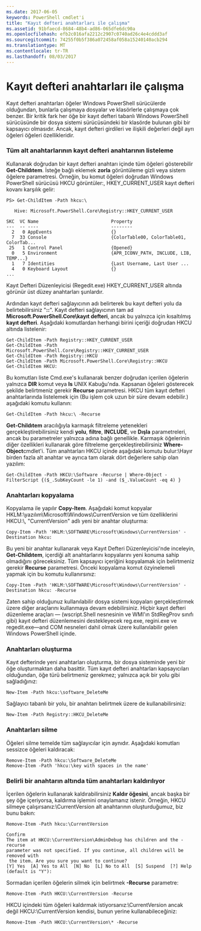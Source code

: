 ```yaml
---
ms.date: 2017-06-05
keywords: PowerShell cmdlet'i
title: "Kayıt defteri anahtarları ile çalışma"
ms.assetid: 91bfaecd-8684-48b4-ad86-065dfe6dc90a
ms.openlocfilehash: efb2c016afa2212c2907c0740ad26c4e4cddd3af
ms.sourcegitcommit: 74255f0b5f386a072458af058a15240140acb294
ms.translationtype: MT
ms.contentlocale: tr-TR
ms.lasthandoff: 08/03/2017
---
```

# <a name="working-with-registry-keys"></a>Kayıt defteri anahtarları ile çalışma
Kayıt defteri anahtarları öğeler Windows PowerShell sürücülerde olduğundan, bunlarla çalışmaya dosyalar ve klasörlerle çalışmaya çok benzer. Bir kritik fark her öğe bir kayıt defteri tabanlı Windows PowerShell sürücüsünde bir dosya sistemi sürücüsündeki bir klasörde bulunan gibi bir kapsayıcı olmasıdır. Ancak, kayıt defteri girdileri ve ilişkili değerleri değil ayrı öğeleri öğeleri özellikleridir.

### <a name="listing-all-subkeys-of-a-registry-key"></a>Tüm alt anahtarlarının kayıt defteri anahtarının listeleme
Kullanarak doğrudan bir kayıt defteri anahtarı içinde tüm öğeleri gösterebilir **Get-Childıtem**. İsteğe bağlı eklemek **zorla** görüntüleme gizli veya sistem öğelere parametresi. Örneğin, bu komut öğeleri doğrudan Windows PowerShell sürücüsü HKCU görüntüler:, HKEY_CURRENT_USER kayıt defteri kovanı karşılık gelir:

```
PS> Get-ChildItem -Path hkcu:\

   Hive: Microsoft.PowerShell.Core\Registry::HKEY_CURRENT_USER

SKC  VC Name                           Property
---  -- ----                           --------
  2   0 AppEvents                      {}
  7  33 Console                        {ColorTable00, ColorTable01, ColorTab...
 25   1 Control Panel                  {Opened}
  0   5 Environment                    {APR_ICONV_PATH, INCLUDE, LIB, TEMP...}
  1   7 Identities                     {Last Username, Last User ...
  4   0 Keyboard Layout                {}
...
```

Kayıt Defteri Düzenleyicisi (Regedit.exe) HKEY_CURRENT_USER altında görünür üst düzey anahtarları şunlardır.

Ardından kayıt defteri sağlayıcının adı belirterek bu kayıt defteri yolu da belirtebilirsiniz "**::**". Kayıt defteri sağlayıcının tam ad **Microsoft.PowerShell.Core\\kayıt defteri**, ancak bu yalnızca için kısaltılmış **kayıt defteri**. Aşağıdaki komutlardan herhangi birini içeriği doğrudan HKCU altında listelenir:

```
Get-ChildItem -Path Registry::HKEY_CURRENT_USER
Get-ChildItem -Path Microsoft.PowerShell.Core\Registry::HKEY_CURRENT_USER
Get-ChildItem -Path Registry::HKCU
Get-ChildItem -Path Microsoft.PowerShell.Core\Registry::HKCU
Get-ChildItem HKCU:
```

Bu komutları liste Cmd.exe's kullanarak benzer doğrudan içerilen öğelerin yalnızca **DIR** komut veya **ls** UNIX Kabuğu'nda. Kapsanan öğeleri gösterecek şekilde belirtmeniz gerekir **Recurse** parametresi. HKCU tüm kayıt defteri anahtarlarında listelemek için (Bu işlem çok uzun bir süre devam edebilir.) aşağıdaki komutu kullanın:

```
Get-ChildItem -Path hkcu:\ -Recurse
```

**Get-Childıtem** aracılığıyla karmaşık filtreleme yetenekleri gerçekleştirebilirsiniz kendi **yolu**, **filtre**, **INCLUDE**, ve **Dışla** parametreleri, ancak bu parametreler yalnızca adına bağlı genellikle. Karmaşık öğelerinin diğer özellikleri kullanarak göre filtreleme gerçekleştirebilirsiniz **Where-Object**cmdlet'i. Tüm anahtarları HKCU içinde aşağıdaki komutu bulur:\\Hayır birden fazla alt anahtar ve ayrıca tam olarak dört değerlere sahip olan yazılım:

```
Get-ChildItem -Path HKCU:\Software -Recurse | Where-Object -FilterScript {($_.SubKeyCount -le 1) -and ($_.ValueCount -eq 4) }
```

### <a name="copying-keys"></a>Anahtarları kopyalama
Kopyalama ile yapılır **Copy-Item**. Aşağıdaki komut kopyalar HKLM:\\yazılım\\Microsoft\\Windows\\CurrentVersion ve tüm özelliklerini HKCU:\\, "CurrentVersion" adlı yeni bir anahtar oluşturma:

```
Copy-Item -Path 'HKLM:\SOFTWARE\Microsoft\Windows\CurrentVersion' -Destination hkcu:
```

Bu yeni bir anahtar kullanarak veya Kayıt Defteri Düzenleyicisi'nde inceleyin, **Get-Childıtem**, içerdiği alt anahtarlarını kopyalarını yeni konuma sahip olmadığını göreceksiniz. Tüm kapsayıcı içeriğini kopyalamak için belirtmeniz gerekir **Recurse** parametresi. Önceki kopyalama komut özyinelemeli yapmak için bu komutu kullanırsınız:

```
Copy-Item -Path 'HKLM:\SOFTWARE\Microsoft\Windows\CurrentVersion' -Destination hkcu: -Recurse
```

Zaten sahip olduğunuz kullanılabilir dosya sistemi kopyaları gerçekleştirmek üzere diğer araçlarını kullanmaya devam edebilirsiniz. Hiçbir kayıt defteri düzenleme araçları — (wscript.Shell nesnesinin ve WMI'ın StdRegProv sınıfı gibi) kayıt defteri düzenlemesini destekleyecek reg.exe, regini.exe ve regedit.exe—and COM nesneleri dahil olmak üzere kullanılabilir gelen Windows PowerShell içinde.

### <a name="creating-keys"></a>Anahtarları oluşturma
Kayıt defterinde yeni anahtarları oluşturma, bir dosya sisteminde yeni bir öğe oluşturmaktan daha basittir. Tüm kayıt defteri anahtarları kapsayıcıları olduğundan, öğe türü belirtmeniz gerekmez; yalnızca açık bir yolu gibi sağladığınız:

```
New-Item -Path hkcu:\software_DeleteMe
```

Sağlayıcı tabanlı bir yolu, bir anahtarı belirtmek üzere de kullanabilirsiniz:

```
New-Item -Path Registry::HKCU_DeleteMe
```

### <a name="deleting-keys"></a>Anahtarları silme
Öğeleri silme temelde tüm sağlayıcılar için aynıdır. Aşağıdaki komutları sessizce öğeleri kaldıracak:

```
Remove-Item -Path hkcu:\Software_DeleteMe
Remove-Item -Path 'hkcu:\key with spaces in the name'
```

### <a name="removing-all-keys-under-a-specific-key"></a>Belirli bir anahtarın altında tüm anahtarları kaldırılıyor
İçerilen öğelerin kullanarak kaldırabilirsiniz **Kaldır öğesini**, ancak başka bir şey öğe içeriyorsa, kaldırma işlemini onaylamanız istenir. Örneğin, HKCU silmeye çalışırsanız:\\CurrentVersion alt anahtarının oluşturduğumuz, biz bunu bakın:

```
Remove-Item -Path hkcu:\CurrentVersion

Confirm
The item at HKCU:\CurrentVersion\AdminDebug has children and the -recurse
parameter was not specified. If you continue, all children will be removed with
 the item. Are you sure you want to continue?
[Y] Yes  [A] Yes to All  [N] No  [L] No to All  [S] Suspend  [?] Help
(default is "Y"):
```

Sormadan içerilen öğelerin silmek için belirtmek **-Recurse** parametre:

```
Remove-Item -Path HKCU:\CurrentVersion -Recurse
```

HKCU içindeki tüm öğeleri kaldırmak istiyorsanız:\\CurrentVersion ancak değil HKCU:\\CurrentVersion kendisi, bunun yerine kullanabileceğiniz:

```
Remove-Item -Path HKCU:\CurrentVersion\* -Recurse
```

